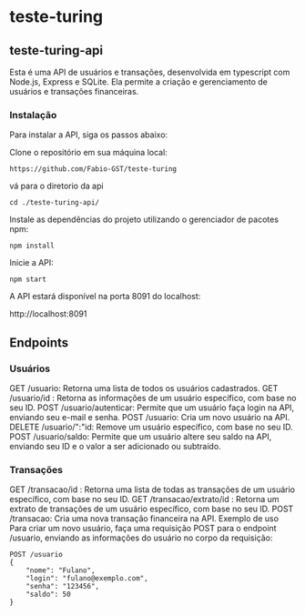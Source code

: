 # teste-turing

## teste-turing-api
Esta é uma API de usuários e transações, desenvolvida em typescript com Node.js, Express e SQLite. Ela permite a criação e gerenciamento de usuários e transações financeiras.


### Instalação
Para instalar a API, siga os passos abaixo:

Clone o repositório em sua máquina local:
```
https://github.com/Fabio-GST/teste-turing
```
vá para o diretorio da api
```
cd ./teste-turing-api/
```
Instale as dependências do projeto utilizando o gerenciador de pacotes npm:
```
npm install
```

Inicie a API:
```
npm start
```
A API estará disponível na porta 8091 do localhost:

http://localhost:8091

## Endpoints

### Usuários
GET /usuario: Retorna uma lista de todos os usuários cadastrados.
GET /usuario/id : Retorna as informações de um usuário específico, com base no seu ID.
POST /usuario/autenticar: Permite que um usuário faça login na API, enviando seu e-mail e senha.
POST /usuario: Cria um novo usuário na API.
DELETE /usuario/":"id: Remove um usuário específico, com base no seu ID.
POST /usuario/saldo: Permite que um usuário altere seu saldo na API, enviando seu ID e o valor a ser adicionado ou subtraído.

### Transações
GET /transacao/id : Retorna uma lista de todas as transações de um usuário específico, com base no seu ID.
GET /transacao/extrato/id : Retorna um extrato de transações de um usuário específico, com base no seu ID.
POST /transacao: Cria uma nova transação financeira na API.
Exemplo de uso
Para criar um novo usuário, faça uma requisição POST para o endpoint /usuario, enviando as informações do usuário no corpo da requisição:

```
POST /usuario
{
    "nome": "Fulano",
    "login": "fulano@exemplo.com",
    "senha": "123456",
    "saldo": 50
}
```
